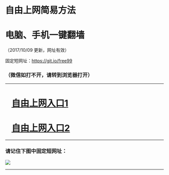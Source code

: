 ﻿# 自由上网简易方法

# 电脑、手机一键翻墙

（2017/10/09 更新，网址有效）

固定短网址：https://git.io/free99

### （微信如打不开，请转到浏览器打开）


***





# &nbsp;&nbsp; <a href="http://ft348412368.fwq-tz-1001.info/fwqtz01.html?t=100900132666 " target="_blank">自由上网入口1</a>
# &nbsp;&nbsp; <a href="http://ft2346611725.fwq-tz-1002.info/fwqtz02.html?t=10090011521 " target="_blank">自由上网入口2</a>
***

### 请记住下图中固定短网址：

<img src="https://s3-us-west-2.amazonaws.com/fwq-1001/yjfq-20170905okok.png" /> 


***

